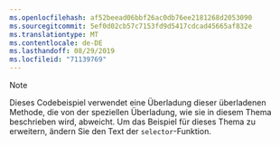 ```yaml
---
ms.openlocfilehash: af52beead06bbf26ac0db76ee2181268d2053090
ms.sourcegitcommit: 5ef0d02cb57c7153fd9d5417cdcad45665af832e
ms.translationtype: MT
ms.contentlocale: de-DE
ms.lasthandoff: 08/29/2019
ms.locfileid: "71139769"
---
```

> [!NOTE]
>  Dieses Codebeispiel verwendet eine Überladung dieser überladenen Methode, die von der speziellen Überladung, wie sie in diesem Thema beschrieben wird, abweicht. Um das Beispiel für dieses Thema zu erweitern, ändern Sie den Text der `selector`-Funktion.